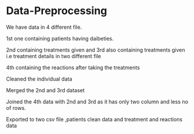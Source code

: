 # Data-Preprocessing

We have data in 4 different file.

1st one containing patients having daibeties.

2nd containing treatments given and 3rd also containing treatments given i.e treatment details in two different file

4th containing the reactions after taking the treatments

Cleaned the individual data

Merged the 2nd and 3rd dataset

Joined the 4th data with 2nd and 3rd as it has only two column and less no of rows.

Exported to two csv file ,patients clean data and treatment and reactions data
